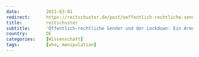 ```yaml
---
date:          2021-03-01
redirect:      https://reitschuster.de/post/oeffentlich-rechtliche-sender-und-der-lockdown-ein-armutszeugnis/
title:         reitschuster
subtitle:      'Öffentlich-rechtliche Sender und der Lockdown: Ein Armutszeugnis'
country:       DE
categories:    [Wissenschaft]
tags:          [who, manipulation]
---
```

